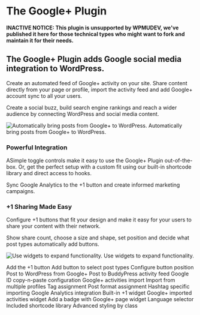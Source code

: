 # The Google+ Plugin

**INACTIVE NOTICE: This plugin is unsupported by WPMUDEV, we've published it here for those technical types who might want to fork and maintain it for their needs.**

## The Google+ Plugin adds Google social media integration to WordPress.

Create an automated feed of Google+ activity on your site. Share content directly from your page or profile, import the activity feed and add Google+ account sync to all your users.

Create a social buzz, build search engine rankings and reach a wider audience by connecting WordPress and social media content.

![Automatically bring posts from Google+ to WordPress.](https://premium.wpmudev.org/wp-content/uploads/2011/06/google-post-735x470.jpg)
Automatically bring posts from Google+ to WordPress. 

### Powerful Integration

ASimple toggle controls make it easy to use the Google+ Plugin out-of-the-box. Or, get the perfect setup with a custom fit using our built-in shortcode library and direct access to hooks.

Sync Google Analytics to the +1 button and create informed marketing campaigns.

### +1 Sharing Made Easy

Configure +1 buttons that fit your design and make it easy for your users to share your content with their network.

Show share count, choose a size and shape, set position and decide what post types automatically add buttons.

![Use widgets to expand functionality.](https://premium.wpmudev.org/wp-content/uploads/2011/06/widgets-735x470.jpg)
Use widgets to expand functionality.

Add the +1 button
Add button to select post types
Configure button position
Post to WordPress from Google+
Post to BuddyPress activity feed
Google ID copy-n-paste configuration
Google+ activities import
Import from multiple profiles
Tag assignment
Post format assignment
Hashtag specific importing
Google Analytics integration
Built-in +1 widget
Google+ imported activities widget
Add a badge with Google+ page widget
Language selector
Included shortcode library
Advanced styling by class